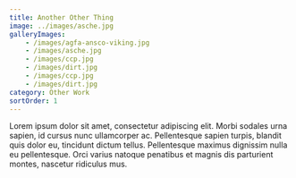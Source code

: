 ```yaml
---
title: Another Other Thing
image: ../images/asche.jpg
galleryImages:
    - /images/agfa-ansco-viking.jpg
    - /images/asche.jpg
    - /images/ccp.jpg
    - /images/dirt.jpg
    - /images/ccp.jpg
    - /images/dirt.jpg
category: Other Work
sortOrder: 1
---
```


Lorem ipsum dolor sit amet, consectetur adipiscing elit. Morbi sodales urna sapien, id cursus nunc ullamcorper ac. Pellentesque sapien turpis, blandit quis dolor eu, tincidunt dictum tellus. Pellentesque maximus dignissim nulla eu pellentesque. Orci varius natoque penatibus et magnis dis parturient montes, nascetur ridiculus mus.
